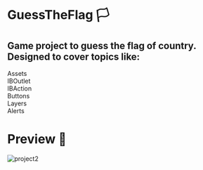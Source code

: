 # GuessTheFlag 🏳
## Game project to guess the flag of country. Designed to cover topics like:  
Assets  
IBOutlet  
IBAction  
Buttons  
Layers  
Alerts  
# Preview 📱  
![project2](https://user-images.githubusercontent.com/54405163/177005594-008f68b5-ff17-4e0d-aff5-f7ff9d74ca9c.gif)
